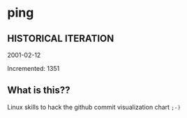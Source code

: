 # ping

## HISTORICAL ITERATION
2001-02-12

Incremented: 1351

## What is this?? 
Linux skills to hack the github commit visualization chart `;-)`
